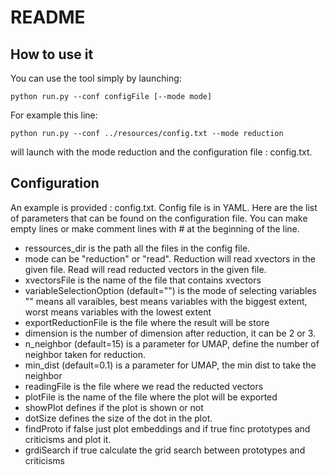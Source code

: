 # README

## How to use it

You can use the tool simply by launching:

    python run.py --conf configFile [--mode mode]

For example this line:
    
    python run.py --conf ../resources/config.txt --mode reduction
will launch with the mode reduction and the configuration file : config.txt.

## Configuration
 
An example is provided : config.txt.
Config file is in YAML.
Here are the list of parameters that can be found on the configuration file.
You can make empty lines or make comment lines with # at the beginning of the line.

  * ressources_dir is the path all the files in the config file.
  * mode can be "reduction" or "read". Reduction will read xvectors in the given file. Read will read reducted vectors in the given file.
  * xvectorsFile is the name of the file that contains xvectors
  * variableSelectionOption (default="") is the mode of selecting variables "" means all varaibles, best means variables with the biggest extent, worst means variables with the lowest extent
  * exportReductionFile is the file where the result will be store
  * dimension is the number of dimension after reduction, it can be 2 or 3.
  * n_neighbor (default=15) is a parameter for UMAP, define the number of neighbor taken for reduction.
  * min_dist (default=0.1) is a parameter for UMAP, the min dist to take the neighbor
  * readingFile is the file where we read the reducted vectors
  * plotFile is the name of the file where the plot will be exported
  * showPlot defines if the plot is shown or not
  * dotSize defines the size of the dot in the plot.
  * findProto if false just plot embeddings and if true finc prototypes and criticisms and plot it.
  * grdiSearch if true calculate the grid search between prototypes and criticisms